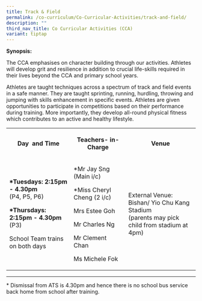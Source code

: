 ```yaml
---
title: Track & Field
permalink: /co-curriculum/Co-Curricular-Activities/track-and-field/
description: ""
third_nav_title: Co Curricular Activities (CCA)
variant: tiptap
---
```

<p><strong>Synopsis:&nbsp;</strong></p><p>The CCA emphasises on character building through our activities. Athletes will develop grit and resilience in addition to crucial life-skills required in their lives beyond the CCA and primary school years.&nbsp;</p><p>Athletes are taught techniques across a spectrum of track and field events in a safe manner. They are taught sprinting, running, hurdling, throwing and jumping with skills enhancement in specific events. Athletes are given opportunities to participate in competitions based on their performance during training. More importantly, they develop all-round physical fitness which contributes to an active and healthy lifestyle.</p><table><tbody><tr><th rowspan="1" colspan="1"><p>Day&nbsp; and Time</p></th><th rowspan="1" colspan="1"><p>Teachers- in-Charge</p></th><th rowspan="1" colspan="1"><p>Venue</p></th></tr><tr><td rowspan="1" colspan="1"><p><strong>*Tuesdays: 2:15pm - 4.30pm</strong><br>(P4, P5, P6)</p><p><strong>*Thursdays: 2:15pm - 4.30pm</strong><br>(P3)</p><p>School Team trains on both days</p></td><td rowspan="1" colspan="1"><p>*Mr Jay Sng (Main i/c)</p><p>*Miss Cheryl Cheng (2 i/c)</p><p>Mrs Estee Goh</p><p>Mr Charles Ng</p><p>Mr Clement Chan</p><p>Ms Michele Fok</p></td><td rowspan="1" colspan="1"><p>External Venue:&nbsp;<br>Bishan/ Yio Chu Kang Stadium<br>(parents may pick child from stadium at 4pm)</p></td></tr></tbody></table><hr><p>* Dismissal from ATS is 4.30pm and hence there is no school bus service back home from school after training.</p><p><br><br></p>